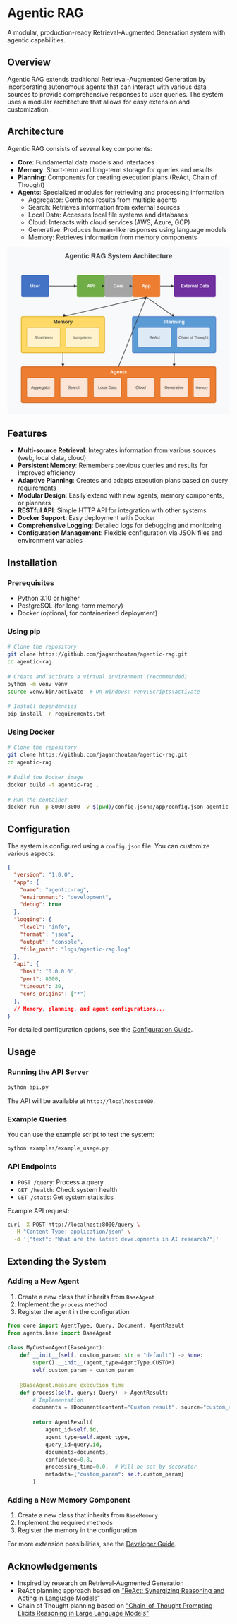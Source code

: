 # Agentic RAG

A modular, production-ready Retrieval-Augmented Generation system with agentic capabilities.

## Overview

Agentic RAG extends traditional Retrieval-Augmented Generation by incorporating autonomous agents that can interact with various data sources to provide comprehensive responses to user queries. The system uses a modular architecture that allows for easy extension and customization.

## Architecture

Agentic RAG consists of several key components:

- **Core**: Fundamental data models and interfaces
- **Memory**: Short-term and long-term storage for queries and results
- **Planning**: Components for creating execution plans (ReAct, Chain of Thought)
- **Agents**: Specialized modules for retrieving and processing information
  - Aggregator: Combines results from multiple agents
  - Search: Retrieves information from external sources
  - Local Data: Accesses local file systems and databases
  - Cloud: Interacts with cloud services (AWS, Azure, GCP)
  - Generative: Produces human-like responses using language models
  - Memory: Retrieves information from memory components

![Architecture Diagram](docs/architecture.svg)

## Features

- **Multi-source Retrieval**: Integrates information from various sources (web, local data, cloud)
- **Persistent Memory**: Remembers previous queries and results for improved efficiency
- **Adaptive Planning**: Creates and adapts execution plans based on query requirements
- **Modular Design**: Easily extend with new agents, memory components, or planners
- **RESTful API**: Simple HTTP API for integration with other systems
- **Docker Support**: Easy deployment with Docker
- **Comprehensive Logging**: Detailed logs for debugging and monitoring
- **Configuration Management**: Flexible configuration via JSON files and environment variables

## Installation

### Prerequisites

- Python 3.10 or higher
- PostgreSQL (for long-term memory)
- Docker (optional, for containerized deployment)

### Using pip

```bash
# Clone the repository
git clone https://github.com/jaganthoutam/agentic-rag.git
cd agentic-rag

# Create and activate a virtual environment (recommended)
python -m venv venv
source venv/bin/activate  # On Windows: venv\Scripts\activate

# Install dependencies
pip install -r requirements.txt
```

### Using Docker

```bash
# Clone the repository
git clone https://github.com/jaganthoutam/agentic-rag.git
cd agentic-rag

# Build the Docker image
docker build -t agentic-rag .

# Run the container
docker run -p 8000:8000 -v $(pwd)/config.json:/app/config.json agentic-rag
```

## Configuration

The system is configured using a `config.json` file. You can customize various aspects:

```json
{
  "version": "1.0.0",
  "app": {
    "name": "agentic-rag",
    "environment": "development",
    "debug": true
  },
  "logging": {
    "level": "info",
    "format": "json",
    "output": "console",
    "file_path": "logs/agentic-rag.log"
  },
  "api": {
    "host": "0.0.0.0",
    "port": 8000,
    "timeout": 30,
    "cors_origins": ["*"]
  },
  // Memory, planning, and agent configurations...
}
```

For detailed configuration options, see the [Configuration Guide](docs/configuration.md).

## Usage

### Running the API Server

```bash
python api.py
```

The API will be available at `http://localhost:8000`.

### Example Queries

You can use the example script to test the system:

```bash
python examples/example_usage.py
```

### API Endpoints

- `POST /query`: Process a query
- `GET /health`: Check system health
- `GET /stats`: Get system statistics

Example API request:

```bash
curl -X POST http://localhost:8000/query \
  -H "Content-Type: application/json" \
  -d '{"text": "What are the latest developments in AI research?"}'
```

## Extending the System

### Adding a New Agent

1. Create a new class that inherits from `BaseAgent`
2. Implement the `process` method
3. Register the agent in the configuration

```python
from core import AgentType, Query, Document, AgentResult
from agents.base import BaseAgent

class MyCustomAgent(BaseAgent):
    def __init__(self, custom_param: str = "default") -> None:
        super().__init__(agent_type=AgentType.CUSTOM)
        self.custom_param = custom_param
        
    @BaseAgent.measure_execution_time
    def process(self, query: Query) -> AgentResult:
        # Implementation
        documents = [Document(content="Custom result", source="custom_agent")]
        
        return AgentResult(
            agent_id=self.id,
            agent_type=self.agent_type,
            query_id=query.id,
            documents=documents,
            confidence=0.8,
            processing_time=0.0,  # Will be set by decorator
            metadata={"custom_param": self.custom_param}
        )
```

### Adding a New Memory Component

1. Create a new class that inherits from `BaseMemory`
2. Implement the required methods
3. Register the memory in the configuration

For more extension possibilities, see the [Developer Guide](docs/developer_guide.md).

## Acknowledgements

- Inspired by research on Retrieval-Augmented Generation
- ReAct planning approach based on ["ReAct: Synergizing Reasoning and Acting in Language Models"](https://arxiv.org/abs/2210.03629)
- Chain of Thought planning based on ["Chain-of-Thought Prompting Elicits Reasoning in Large Language Models"](https://arxiv.org/abs/2201.11903)
